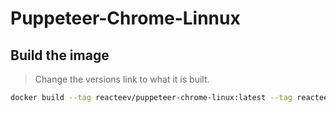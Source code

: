 # Puppeteer-Chrome-Linnux

## Build the image

> Change the versions link to what it is built.

```bash
docker build --tag reacteev/puppeteer-chrome-linux:latest --tag reacteev/puppeteer-chrome-linux:node-14.17.5-alpine_chromium-81.0.4044.113 .
```

